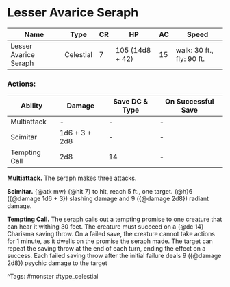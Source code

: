 # Lesser Avarice Seraph

| Name | Type | CR | HP | AC | Speed |
|------|------|----|----|----|-------|
| Lesser Avarice Seraph | Celestial | 7 | 105 (14d8 + 42) | 15 | walk: 30 ft., fly: 90 ft. |

### Actions:

| Ability | Damage | Save DC & Type | On Successful Save |
|---------|--------|----------------|--------------------|
| Multiattack | - | - | - |
| Scimitar | 1d6 + 3 + 2d8 | - | - |
| Tempting Call | 2d8 | 14 | - |


**Multiattack.** The seraph makes three attacks.

**Scimitar.** {@atk mw} {@hit 7} to hit, reach 5 ft., one target. {@h}6 ({@damage 1d6 + 3}) slashing damage and 9 ({@damage 2d8}) radiant damage.

**Tempting Call.** The seraph calls out a tempting promise to one creature that can hear it withing 30 feet. The creature must succeed on a {@dc 14} Charisma saving throw. On a failed save, the creature cannot take actions for 1 minute, as it dwells on the promise the seraph made. The target can repeat the saving throw at the end of each turn, ending the effect on a success. Each failed saving throw after the initial failure deals 9 ({@damage 2d8}) psychic damage to the target

^Tags: #monster #type_celestial